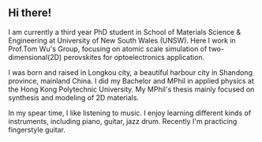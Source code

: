## Hi there!

I am currently a third year PhD student in School of Materials Science & Engineering at University of New South Wales (UNSW). Here I work in Prof.Tom Wu's Group, focusing on atomic scale simulation of two-dimensional(2D) perovskites for optoelectronics application.

I was born and raised in Longkou city, a beautiful harbour city in Shandong province, mainland China. I did my Bachelor and MPhil in applied physics at the Hong Kong Polytechnic University. My MPhil's thesis mainly focused on synthesis and modeling of 2D materials.

In my spear time, I like listening to music. I enjoy learning different kinds of instruments, including piano, guitar, jazz drum. Recently I'm practicing fingerstyle guitar.



